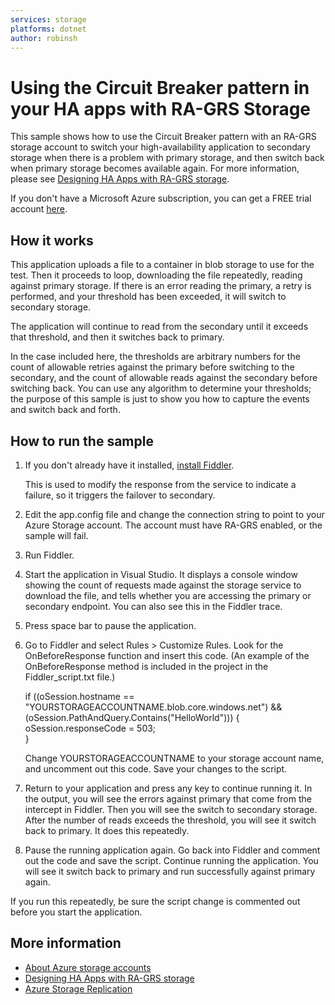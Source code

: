 ```yaml
---
services: storage
platforms: dotnet
author: robinsh
---
```


# Using the Circuit Breaker pattern in your HA apps with RA-GRS Storage

This sample shows how to use the Circuit Breaker pattern with an RA-GRS storage account to switch your high-availability application to secondary storage when there is a problem with primary storage, and then switch back when primary storage becomes available 
again. For more information, please see [Designing HA Apps with RA-GRS storage](
https://azure.microsoft.com/documentation/articles/storage-designing-ha-apps-with-ra-grs).

If you don't have a Microsoft Azure subscription, you can
get a FREE trial account <a href="http://go.microsoft.com/fwlink/?LinkId=330212">here</a>.

## How it works

This application uploads a file to a container in blob storage to use for the test. 
Then it proceeds to loop, downloading the file repeatedly, reading against primary storage. 
If there is an error reading the primary, a retry is performed, and your threshold has 
been exceeded, it will switch to secondary storage. 

The application will continue to read from the secondary until it exceeds that threshold,
and then it switches back to primary. 

In the case included here, the thresholds are arbitrary numbers for the count of allowable 
retries against the primary before switching to the secondary, and the count of allowable 
reads against the secondary before switching back. You can use any algorithm to 
determine your thresholds; the purpose of this sample is just to show you how to 
capture the events and switch back and forth. 

## How to run the sample

1. If you don't already have it installed, [install Fiddler](http://www.telerik.com/fiddler).
 
	This is used to modify the response from the service to indicate a failure, so it triggers the failover to secondary. 

2. Edit the app.config file and change the connection string to point to your Azure Storage account. The account must have RA-GRS enabled, or the sample will fail. 

3. Run Fiddler. 

4. Start the application in Visual Studio. It displays a console window showing the count of requests made against the storage service to download the file, and tells whether you are accessing the primary or secondary endpoint. You can also see this in the Fiddler trace. 

5. Press space bar to pause the application. 

6. Go to Fiddler and select Rules > Customize Rules. Look for the OnBeforeResponse function and insert this code. (An example of the OnBeforeResponse method is included in the project in the Fiddler_script.txt file.)

	if ((oSession.hostname == "YOURSTORAGEACCOUNTNAME.blob.core.windows.net") 
	&& (oSession.PathAndQuery.Contains("HelloWorld"))) {
	   oSession.responseCode = 503;  
        }

	Change YOURSTORAGEACCOUNTNAME to your storage account name, and uncomment out this code. Save your changes to the script. 

7. Return to your application and press any key to continue running it. In the output, you will see the errors against primary that come from the intercept in Fiddler. Then you will see the switch to secondary storage. After the number of reads exceeds the threshold, you will see it switch back to primary. It does this repeatedly. 

8. Pause the running application again. Go back into Fiddler and comment out the code 
and save the script. Continue running the application. You will see it switch back to primary and run successfully against primary again.

If you run this repeatedly, be sure the script change is commented out before you start the application. 


## More information
- [About Azure storage accounts](https://docs.microsoft.com/azure/storage/storage-create-storage-account)
- [Designing HA Apps with RA-GRS storage](https://docs.microsoft.com/azure/storage/storage-designing-ha-apps-with-ra-grs/)
- [Azure Storage Replication](https://docs.microsoft.com/azure/storage/storage-redundancy)
